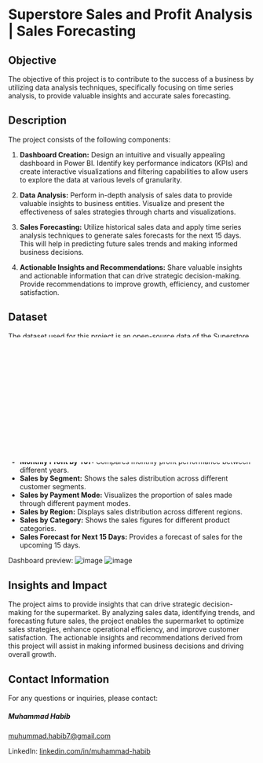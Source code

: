 # Superstore Sales and Profit Analysis | Sales Forecasting

## Objective

The objective of this project is to contribute to the success of a business by utilizing data analysis techniques, specifically focusing on time series analysis, to provide valuable insights and accurate sales forecasting.

## Description

The project consists of the following components:

1. **Dashboard Creation:** Design an intuitive and visually appealing dashboard in Power BI. Identify key performance indicators (KPIs) and create interactive visualizations and filtering capabilities to allow users to explore the data at various levels of granularity.

2. **Data Analysis:** Perform in-depth analysis of sales data to provide valuable insights to business entities. Visualize and present the effectiveness of sales strategies through charts and visualizations.

3. **Sales Forecasting:** Utilize historical sales data and apply time series analysis techniques to generate sales forecasts for the next 15 days. This will help in predicting future sales trends and making informed business decisions.

4. **Actionable Insights and Recommendations:** Share valuable insights and actionable information that can drive strategic decision-making. Provide recommendations to improve growth, efficiency, and customer satisfaction.

## Dataset

The dataset used for this project is an open-source data of the Superstore spanning a period of 2 years. It includes information on sales, profit, region, category, segment, payment mode, and other relevant factors.

## Dashboard Overview

The Power BI dashboard includes the following visualizations:

- **Sales by Ship Mode:** Visualizes sales distribution across different shipping modes.
- **Sales by Sub-Category:** Displays sales figures for various product sub-categories.
- **Monthly Sales by Year-over-Year (YoY):** Compares monthly sales performance between different years.
- **Monthly Profit by YoY:** Compares monthly profit performance between different years.
- **Sales by Segment:** Shows the sales distribution across different customer segments.
- **Sales by Payment Mode:** Visualizes the proportion of sales made through different payment modes.
- **Sales by Region:** Displays sales distribution across different regions.
- **Sales by Category:** Shows the sales figures for different product categories.
- **Sales Forecast for Next 15 Days:** Provides a forecast of sales for the upcoming 15 days.

Dashboard preview:
![image](https://github.com/muhummad-habib/DataAnalytics-Profile/assets/121312917/6bab6f88-710e-4464-82b5-52f311c14178)
![image](https://github.com/muhummad-habib/DataAnalytics-Profile/assets/121312917/25e44a29-b9b5-4a3d-8d89-8898fcc01265)


## Insights and Impact

The project aims to provide insights that can drive strategic decision-making for the supermarket. By analyzing sales data, identifying trends, and forecasting future sales, the project enables the supermarket to optimize sales strategies, enhance operational efficiency, and improve customer satisfaction. The actionable insights and recommendations derived from this project will assist in making informed business decisions and driving overall growth.

## Contact Information

For any questions or inquiries, please contact:

##### Muhammad Habib

[muhummad.habib7@gmail.com](muhummad.habib7@gmail.com)

LinkedIn: [linkedin.com/in/muhammad-habib](https://www.linkedin.com/in/muhammad-habib)
